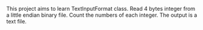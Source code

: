 This project aims to learn TextInputFormat class.
Read 4 bytes integer from a little endian binary file.
Count the numbers of each integer.
The output is a text file.
